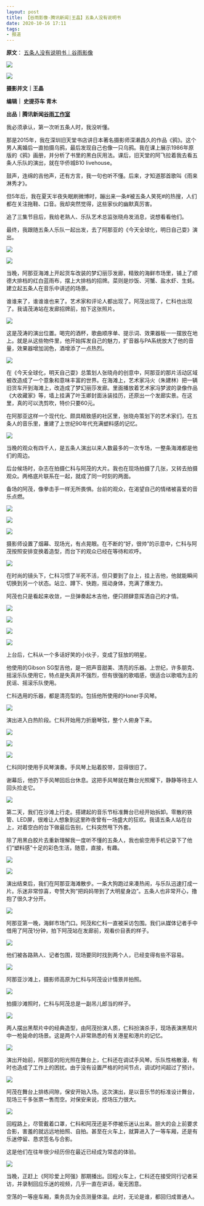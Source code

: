 ```yaml
---
layout: post
title: 【谷雨影像-腾讯新闻|王晶】五条人没有说明书
date: 2020-10-16 17:11
tags:
- 报道
---
```


**原文**：
[五条人没有说明书｜谷雨影像](https://mp.weixin.qq.com/s/j5vyjUcbBVzMrRw3G8TF5g)

![](https://mmbiz.qpic.cn/mmbiz_png/XUpgENdYUwpC5AEe9hxZ5wlFqSTDjn3ILlg7n65Liaf0QdxOib9E80oOrYsSR9uHpo0ibusRPBE5jakzCSDpMCEWA/640?wx_fmt=png&tp=webp&wxfrom=5&wx_lazy=1&wx_co=1)

![](https://mmbiz.qpic.cn/mmbiz_png/XUpgENdYUwpC5AEe9hxZ5wlFqSTDjn3IicCZa8uaXh4zY2fAMr978M6gjQIgcVWNyzbAM8sHleRxhP0upkrFv7A/640?wx_fmt=png&tp=webp&wxfrom=5&wx_lazy=1&wx_co=1)

**摄影并文｜****王晶******

**编辑｜ 史提芬车 青木**

**出品｜腾讯新闻[谷雨工作室](https://mp.weixin.qq.com/s/j5vyjUcbBVzMrRw3G8TF5g)**

我必须承认，第一次听五条人时，我没听懂。

那是2015年，我在深圳旧天堂书店讲日本著名摄影师深濑昌久的作品《鸦》。这个男人离婚后一直拍摄乌鸦，最后发现自己也像一只乌鸦。我在课上展示1986年原版的《鸦》画册，并分析了书里的黑白灰用法。课后，旧天堂的阿飞拉着我去看五条人乐队的演出，就在华侨城B10 livehouse。

鼓声，连绵的吉他声，还有方言，我一句也听不懂。后来，才知道那首歌叫《雨来淋秀才》。

但5年后，我在夏天半夜失眠刷微博时，蹦出来一条#被五条人笑死#的热搜，人们都在关注拖鞋、口音。我却突然觉得，这些家伙的幽默真厉害。

追了三集节目后，我给老熟人、乐队艺术总监张晓舟发消息，说想看看他们。

最终，我跟随五条人乐队一起出发，去了阿那亚的《今天全球化，明日自己耍》演出。

![](https://mmbiz.qpic.cn/mmbiz_png/XUpgENdYUwrzXJOY5la44WPjAib8cicrjs6V0ZPoCGRNubPYHJue0mXYjuSpnKsJQD9licTS2icOS86n4kEChEPBdA/640?wx_fmt=png&tp=webp&wxfrom=5&wx_lazy=1&wx_co=1)

![](https://mmbiz.qpic.cn/mmbiz_png/XUpgENdYUwpC5AEe9hxZ5wlFqSTDjn3ITz8omicVBMwBfC5U4lAiagxA5MibRPAzliaGWN2uc0Zh0HtabRQvL89tag/640?wx_fmt=png&tp=webp&wxfrom=5&wx_lazy=1&wx_co=1)

当晚，阿那亚海滩上开起货车改装的梦幻丽莎发廊，精致的海鲜市场里，铺上了顺德大排档的红白蓝雨布，摆上大排档的招牌。菜则是炒饭、河蟹、盐水虾、生蚝。建立起五条人在音乐中讲述的场景。

谁谁来了，谁谁谁也来了。艺术家和评论人都出现了。阿茂出现了，仁科也出现了。我请茂涛站在发廊招牌前，拍下这张照片。

![](https://mmbiz.qpic.cn/mmbiz_png/XUpgENdYUwpC5AEe9hxZ5wlFqSTDjn3I1cp0XAQ5o1NT6uhUOtYTbJibUYNEjP3P7LaicvBmiapSxKic5QVsLXlIuw/640?wx_fmt=png&tp=webp&wxfrom=5&wx_lazy=1&wx_co=1)

这是茂涛的演出位置。喝完的酒杯，歌曲顺序单、提示词、效果器板一一摆放在地上。就是从这些物件里，他开始挥发自己的魅力，扩音器与PA系统放大了他的音量，效果器增加润色，酒增添了一点热烈。

![](https://mmbiz.qpic.cn/mmbiz_png/XUpgENdYUwpC5AEe9hxZ5wlFqSTDjn3Ific4DNN56AaTETbop033kzEiaDB8qpsJrm5YFPcJwZeOYU2PXxjaSyZQ/640?wx_fmt=png&tp=webp&wxfrom=5&wx_lazy=1&wx_co=1)

在《今天全球化，明天自己耍》总策划人张晓舟的创意中，阿那亚的那片活动区域被改造成了一个意象和意味丰富的世界。在海滩上，艺术家冯火（朱建林）把一辆旧货车开到海滩上，改造成了梦幻丽莎发廊。里面播放着艺术家冯梦波的录像作品《大收藏家》等，墙上挂满了叶玉卿封面泳装挂历，还原出一个发廊实景。在这里，真的可以洗剪吹，特价只要60元。

在阿那亚这样一个现代化、颇具精致感的社区里，张晓舟策划下的艺术家们，在五条人的音乐里，重建了上世纪90年代充满塑料感的记忆。

![](https://mmbiz.qpic.cn/mmbiz_png/XUpgENdYUwpC5AEe9hxZ5wlFqSTDjn3IUpiat6221QicIhicCHFH9p5p53yz074DICckBBuIMB4merfvd5Dr4SPRw/640?wx_fmt=png&tp=webp&wxfrom=5&wx_lazy=1&wx_co=1)

当晚的观众有四千人，是五条人演出以来人数最多的一次专场，一整条海滩都是他们的周边。  

后台候场时，杂志在拍摄仁科与阿茂的大片。我也在现场拍摄了几张，又转去拍摄观众。两格底片联系在一起，就成了同一时刻的两面。  

备场的阿茂，像拳击手一样无所畏惧。台前的观众，在渴望自己的情绪被喜爱的音乐点燃。

![](https://mmbiz.qpic.cn/mmbiz_png/XUpgENdYUwpC5AEe9hxZ5wlFqSTDjn3Ito6cN63COmwdDAnx4AGI6wlPtKgt48LrDzE1H7oA3tgLBvI7X29QSg/640?wx_fmt=png&tp=webp&wxfrom=5&wx_lazy=1&wx_co=1)

![](https://mmbiz.qpic.cn/mmbiz_png/XUpgENdYUwpC5AEe9hxZ5wlFqSTDjn3Izgdb6Ticib6wBasYKsvcto6HvpicBylQ7GlKiapA3ALe5SIrNCR17oZP8g/640?wx_fmt=png&tp=webp&wxfrom=5&wx_lazy=1&wx_co=1)
 
![](https://mmbiz.qpic.cn/mmbiz_png/XUpgENdYUwpC5AEe9hxZ5wlFqSTDjn3IjLiasEm3GfELRvyEHUTqPsb5EBsV6ULdnH1TLuLkmAWZaFGK6zews2w/640?wx_fmt=png&tp=webp&wxfrom=5&wx_lazy=1&wx_co=1)

摄影师设置了烟幕、现场光，有点晃眼。在不断的“好，很帅”的示意中，仁科与阿茂按照安排变换着造型，而台下的观众已经在等待和欢呼。

![](https://mmbiz.qpic.cn/mmbiz_png/XUpgENdYUwpC5AEe9hxZ5wlFqSTDjn3IkiaId9icCWpwWzymLzlsgAMeZr4hGZSS9JO4XXB0j5JicEQgcHYedC6ibw/640?wx_fmt=png&tp=webp&wxfrom=5&wx_lazy=1&wx_co=1)

在时尚的镜头下，仁科习惯了半死不活，但只要到了台上，挂上吉他，他就能瞬间切换到另一个状态。站立、蹲下、快跑，摇动身体，充满了爆发力。  

阿茂也只是看起来收敛，一旦弹奏起木吉他，便只顾肆意挥洒自己的才情。

![](https://mmbiz.qpic.cn/mmbiz_png/XUpgENdYUwrzXJOY5la44WPjAib8cicrjsBNEmsgtmQ5eUYuYo6OlKY6LV23lTOib6psB4aCE1EE5355Td4WWWZRg/640?wx_fmt=png&tp=webp&wxfrom=5&wx_lazy=1&wx_co=1)

![](https://mmbiz.qpic.cn/mmbiz_png/XUpgENdYUwpC5AEe9hxZ5wlFqSTDjn3IvZUzxics7w7p2hEAQOLibJ1cso12h52XM3bViaXNJeicxI4SMMGF2Zicd8A/640?wx_fmt=png&tp=webp&wxfrom=5&wx_lazy=1&wx_co=1)

![](https://mmbiz.qpic.cn/mmbiz_jpg/XUpgENdYUwpC5AEe9hxZ5wlFqSTDjn3IYLjL0iahTkZycePXxPj1SpeRYBz1rlWMlwEAWFdhQ4EA3ibRU6xicskDA/640?wx_fmt=jpeg&tp=webp&wxfrom=5&wx_lazy=1&wx_co=1)

![](https://mmbiz.qpic.cn/mmbiz_jpg/XUpgENdYUwpC5AEe9hxZ5wlFqSTDjn3Ie5Vl89MLzowIKS4DKlmWiaic8tU9ice7nfJQ9ndxSibZleL0ZFE60UBeGw/640?wx_fmt=jpeg&tp=webp&wxfrom=5&wx_lazy=1&wx_co=1)

上台后，仁科从一个多话好笑的小伙子，变成了狂放的明星。  

他使用的Gibson SG型吉他，是一把声音甜美、清亮的乐器。上世纪，许多朋克、摇滚乐队使用它，特点是失真并不强烈，但有很强的歌唱感，很适合以歌唱为主的民谣、摇滚乐队使用。  

仁科选用的乐器，都是清亮型的。包括他所使用的Honer手风琴。

![](https://mmbiz.qpic.cn/mmbiz_jpg/XUpgENdYUwpC5AEe9hxZ5wlFqSTDjn3IzLWOibnecmR9U59r5jIJf4aIfAZMia3Dib5ARacEDsYKvAyLibmcTOAvRg/640?wx_fmt=jpeg&tp=webp&wxfrom=5&wx_lazy=1&wx_co=1)

演出进入白热阶段。仁科开始用力折磨琴弦，整个人俯身下来。


![](https://mmbiz.qpic.cn/mmbiz_png/XUpgENdYUwpC5AEe9hxZ5wlFqSTDjn3IZlK08ib3CF0msiarZsgmRzY6yAHVtShhl9KDRN1zv7FBvMkfLxDN4Jqw/640?wx_fmt=png&tp=webp&wxfrom=5&wx_lazy=1&wx_co=1)

![](https://mmbiz.qpic.cn/mmbiz_png/XUpgENdYUwpC5AEe9hxZ5wlFqSTDjn3IH0l6lt6nmI5ib3SNP2RDdsgzooneL3x7KKaMCic2SQz1ibjCyIHkydPrA/640?wx_fmt=png&tp=webp&wxfrom=5&wx_lazy=1&wx_co=1)

![](https://mmbiz.qpic.cn/mmbiz_png/XUpgENdYUwpC5AEe9hxZ5wlFqSTDjn3IoTEPp1EMkE9rEDdiaBjo1Fq3lPr5kaXL6XP81ab4IN6wFz32p8icCvfQ/640?wx_fmt=png&tp=webp&wxfrom=5&wx_lazy=1&wx_co=1)

仁科同时使用手风琴演奏。手风琴上贴着胶带，显得很旧了。  

谢幕后，他扔下手风琴回后台休息。这把手风琴就在舞台光照耀下，静静等待主人回头捡走它。

![](https://mmbiz.qpic.cn/mmbiz_png/XUpgENdYUwpC5AEe9hxZ5wlFqSTDjn3I0icSibDKG2jicf0UGD1ouKiaoLZdBwbBJywSia7TqKPLFicHgNI1c0ibJ1FlA/640?wx_fmt=png&tp=webp&wxfrom=5&wx_lazy=1&wx_co=1)

第二天，我们在沙滩上行走。搭建起的音乐节标准舞台已经开始拆卸。零散的铁管、LED屏，很难让人想象到这里昨夜曾有一场盛大的狂欢。我请五条人站在台上，对着空白的台下做最后告别，仁科突然甩下外套。  

除了用黑白胶片去重新理解我一度听不懂的五条人，我也偷空用手机记录下了他们“塑料感”十足的彩色生活，随意，直接，有趣。

![](https://mmbiz.qpic.cn/mmbiz_png/XUpgENdYUwrzXJOY5la44WPjAib8cicrjst98IQPU4vG82VChia30Gxh7VEp47zB1xXB4h2umib3ujZYIHlIS0UlEA/640?wx_fmt=png&tp=webp&wxfrom=5&wx_lazy=1&wx_co=1)

![](https://mmbiz.qpic.cn/mmbiz_png/XUpgENdYUwpC5AEe9hxZ5wlFqSTDjn3IftfpCqhkMQWNUic8lYjNuXSjVcByI8jFrZhOZCKUlN5XlYtp4ib6f6mA/640?wx_fmt=png&tp=webp&wxfrom=5&wx_lazy=1&wx_co=1)

演出结束后，我们在阿那亚海滩散步。一条大狗跑过来凑热闹，与乐队迅速打成一片。乐迷非常惊喜，夸赞大狗“把妈妈带到了大明星身边”。五条人也非常开心，撸抱了很久才分开。

![](https://mmbiz.qpic.cn/mmbiz_png/XUpgENdYUwpC5AEe9hxZ5wlFqSTDjn3I4DUavjQHa7JtBu2reUu6hoR6Ib07QSsCP1eOibibeTM09QDfSs6TmGXA/640?wx_fmt=png&tp=webp&wxfrom=5&wx_lazy=1&wx_co=1)

阿那亚第一晚，海鲜市场门口。阿茂和仁科一直被采访包围。我们从媒体记者手中借用了阿茂1分钟，拍下阿茂站在发廊前，观看价目表的样子。

![](https://mmbiz.qpic.cn/mmbiz_png/XUpgENdYUwpC5AEe9hxZ5wlFqSTDjn3ISvYsuR5tmakCKICt1b31qrDCg1qmjDZkjtqXSMiccwib2yP4rMAkuGKw/640?wx_fmt=png&tp=webp&wxfrom=5&wx_lazy=1&wx_co=1)

他们被各路熟人、记者包围，现场要同时找到两个人，已经变得有些不容易。

![](https://mmbiz.qpic.cn/mmbiz_png/XUpgENdYUwpC5AEe9hxZ5wlFqSTDjn3IjibdkNvf02DVY2nI6wxIMpTDMpPl58xDyOIR5NcEoEeaGNlNSTUa7ZQ/640?wx_fmt=png&tp=webp&wxfrom=5&wx_lazy=1&wx_co=1)

阿那亚沙滩上，摄影师高原为仁科与阿茂设计情景并拍照。

![](https://mmbiz.qpic.cn/mmbiz_png/XUpgENdYUwpC5AEe9hxZ5wlFqSTDjn3IULIrlKPZqMibUo6wVh9eOwVpLRPJOP5ibZQ7H5PBy5iakJhCKyrMrJWpg/640?wx_fmt=png&tp=webp&wxfrom=5&wx_lazy=1&wx_co=1)

拍摄沙滩照时，仁科与阿茂总是一副吊儿郎当的样子。

![](https://mmbiz.qpic.cn/mmbiz_png/XUpgENdYUwpC5AEe9hxZ5wlFqSTDjn3ICNFStwvtrW5ia0JY16ypk2uFMekOJqn9WxS0qU9PKMyE9ZibyJoqKjyg/640?wx_fmt=png&tp=webp&wxfrom=5&wx_lazy=1&wx_co=1)

两人摆出黑帮片中的经典造型，由阿茂扮演人质，仁科扮演杀手，现场表演黑帮片中一枪毙命的场景。这是两个人非常熟悉的有关港星和港片的记忆。

![](https://mmbiz.qpic.cn/mmbiz_png/XUpgENdYUwpC5AEe9hxZ5wlFqSTDjn3IiagdnQUjukA9ibmdRQnubKmz5H69Ziae9icOECb4KfDia036RI3Bf6DX0MQ/640?wx_fmt=png&tp=webp&wxfrom=5&wx_lazy=1&wx_co=1)

演出开始前，阿那亚的阳光照在舞台上，仁科还在调试手风琴。乐队性格散漫，有时也造成了工作上的困扰。由于没有设置严格的时间节点，调试时间超过了预计。

![](https://mmbiz.qpic.cn/mmbiz_png/XUpgENdYUwpC5AEe9hxZ5wlFqSTDjn3ICNM0w1TvkkCZNp85QaCOv32TzjCDSvs11Hjc42UcqEzI1qZ6jyxqkg/640?wx_fmt=png&tp=webp&wxfrom=5&wx_lazy=1&wx_co=1)

阿茂在舞台上排练间隙，保安开始入场。这次演出，是以音乐节的标准设计舞台，现场三千多张票一售而空。对保安来说，控场压力很大。

![](https://mmbiz.qpic.cn/mmbiz_png/XUpgENdYUwpC5AEe9hxZ5wlFqSTDjn3IgNzEoveibEUSx9b1lCVNDBomXjwhvX9LDX38oRZDuZ7rTa5g7Lw8lcA/640?wx_fmt=png&tp=webp&wxfrom=5&wx_lazy=1&wx_co=1)

回程路上，尽管戴着口罩，仁科和阿茂还是不停被乐迷认出来。胆大的会上前要求合影，害羞的就远远地拍照、自拍。甚至在火车上，就算进入了一等车厢，还是有乐迷停留、恳求签名与合影。

这是他们在往年很少经历但在最近已经成为常态的体验。

![](https://mmbiz.qpic.cn/mmbiz_png/XUpgENdYUwpC5AEe9hxZ5wlFqSTDjn3IZqefG3OSn3zVR4tV52aE5KhF0n1n4vcr68XEaMiby9sHul1bE0I67GQ/640?wx_fmt=png&tp=webp&wxfrom=5&wx_lazy=1&wx_co=1)

当晚，正赶上《阿珍爱上阿强》那期播出。回程火车上，仁科还在接受同行记者采访，并录制回应乐迷的视频，几乎一直在讲话，毫无困意。  

空荡的一等座车厢，乘务员为全员测量体温。此时，无论是谁，都回归成普通人。
